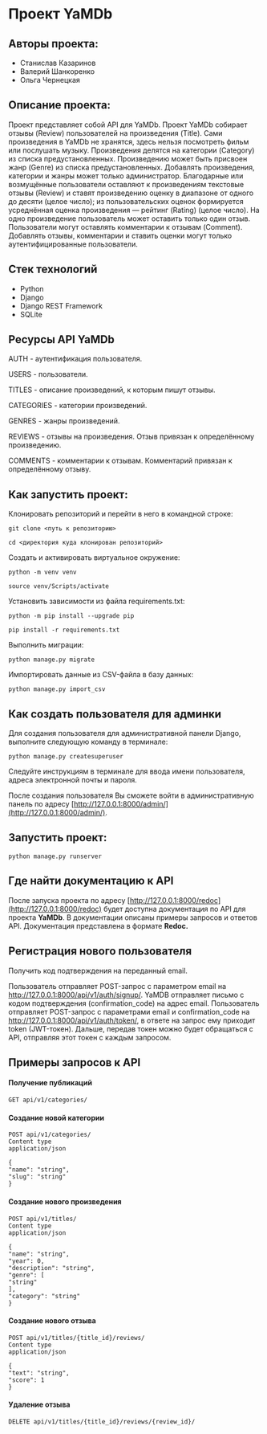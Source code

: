 # Проект YaMDb

## Авторы проекта:
- Станислав Казаринов
- Валерий Шанкоренко
- Ольга Чернецкая

## Описание проекта:
Проект представляет собой API для YaMDb.
Проект YaMDb собирает отзывы (Review) пользователей на произведения (Title). Сами произведения в YaMDb не хранятся, здесь нельзя посмотреть фильм или послушать музыку. Произведения делятся на категории (Category) из списка предустановленных.
Произведению может быть присвоен жанр (Genre) из списка предустановленных. Добавлять произведения, категории и жанры может только администратор.
Благодарные или возмущённые пользователи оставляют к произведениям текстовые отзывы (Review) и ставят произведению оценку в диапазоне от одного до десяти (целое число); из пользовательских оценок формируется усреднённая оценка произведения — рейтинг (Rating) (целое число). На одно произведение пользователь может оставить только один отзыв.
Пользователи могут оставлять комментарии к отзывам (Comment).
Добавлять отзывы, комментарии и ставить оценки могут только аутентифицированные пользователи.

## Стек технологий

- Python
- Django
- Django REST Framework
- SQLite

## Ресурсы API YaMDb

AUTH - аутентификация пользователя.

USERS - пользователи.

TITLES - описание произведений, к которым пишут отзывы.

CATEGORIES - категории произведений.

GENRES - жанры произведений.

REVIEWS - отзывы на произведения. Отзыв привязан к определённому произведению.

COMMENTS - комментарии к отзывам. Комментарий привязан к определённому отзыву.

## Как запустить проект:

Клонировать репозиторий и перейти в него в командной строке:

```shell
git clone <путь к репозиторию>
```

```
cd <директория куда клонирован репозиторий>
```

Cоздать и активировать виртуальное окружение:

```shell
python -m venv venv
```

```shell
source venv/Scripts/activate
```

Установить зависимости из файла requirements.txt:

```shell
python -m pip install --upgrade pip
```

```shell
pip install -r requirements.txt
```

Выполнить миграции:

```shell
python manage.py migrate
```

Импортировать данные из CSV-файла в базу данных:

```shell
python manage.py import_csv
```

## Как создать пользователя для админки

Для создания пользователя для административной панели Django,
выполните следующую команду в терминале:

```shell
python manage.py createsuperuser
```

Следуйте инструкциям в терминале для ввода имени пользователя, адреса электронной почты и пароля.

После создания пользователя Вы сможете войти в административную панель по адресу [http://127.0.0.1:8000/admin/](http://127.0.0.1:8000/admin/).

## Запустить проект:

```shell
python manage.py runserver
```
## Где найти документацию к API

После запуска проекта по адресу [http://127.0.0.1:8000/redoc](http://127.0.0.1:8000/redoc) 
будет доступна документация по API для проекта **YaMDb**. В документации описаны примеры запросов и ответов API. Документация представлена в формате **Redoc.**

## Регистрация нового пользователя
Получить код подтверждения на переданный email. 

Пользователь отправляет POST-запрос с параметром email на http://127.0.0.1:8000/api/v1/auth/signup/. YaMDB отправляет письмо с кодом подтверждения (confirmation_code) на адрес email.
Пользователь отправляет POST-запрос с параметрами email и confirmation_code на http://127.0.0.1:8000/api/v1/auth/token/, в ответе на запрос ему приходит token (JWT-токен). Дальше, передав токен можно будет обращаться с API, отправляя этот токен с каждым запросом.

## Примеры запросов к API

#### Получение публикаций

```http
GET api/v1/categories/
```

#### Создание новой категории

```http
POST api/v1/categories/
Content type
application/json

{
"name": "string",
"slug": "string"
}
```

#### Создание нового произведения

```http
POST api/v1/titles/
Content type
application/json

{
"name": "string",
"year": 0,
"description": "string",
"genre": [
"string"
],
"category": "string"
}
```

#### Создание нового отзыва

```http
POST api/v1/titles/{title_id}/reviews/
Content type
application/json

{
"text": "string",
"score": 1
}
```

#### Удаление отзыва

```http
DELETE api/v1/titles/{title_id}/reviews/{review_id}/
```